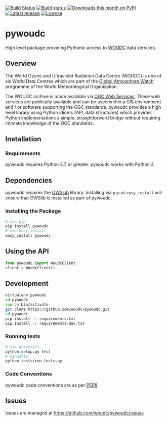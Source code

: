 [![Build Status](https://travis-ci.org/woudc/pywoudc.png?branch=master)](https://travis-ci.org/woudc/pywoudc) [![Build status](https://ci.appveyor.com/api/projects/status/02koln2pe4ap5kvd/branch/master?svg=true)](https://ci.appveyor.com/project/tomkralidis/pywoudc)
[![Downloads this month on PyPI](https://img.shields.io/pypi/dm/pywoudc.svg)](http://pypi.python.org/pypi/pywoudc)
[![Latest release](https://img.shields.io/pypi/v/pywoudc.svg)](http://pypi.python.org/pypi/pywoudc)
[![License](https://img.shields.io/github/license/woudc/pywoudc.svg)](https://github.com/woudc/pywoudc)

# pywoudc

High level package providing Pythonic access to [WOUDC](http://geo.woudc.org)
data services.

## Overview

The World Ozone and Ultraviolet Radiation Data Centre (WOUDC) is one of six
World Data Centres which are part of the
[Global Atmosphere Watch](http://www.wmo.int/gaw) programme of the World
Meteorological Organization.

The WOUDC archive is made available via
[OGC Web Services](http://geo.woudc.org).  These web services are publically
available and can be used within a GIS environment and / or software supporting
the OGC standards.  pywoudc provides a high level library using Python idioms
(API, data structures) which provides Python implementations a simple,
straightforward bridge without requiring intimate knowledge of the OGC
standards.

## Installation

### Requirements

pywoudc requires Python 2.7 or greater.  pywoudc works with Python 3.

## Dependencies

pywoudc requires the [OWSLib](https://geopython.github.io/OWSLib) library.
Installing via `pip` or `easy_install` will ensure that OWSlib is installed
as part of pywoudc.

### Installing the Package

```bash
# via pip
pip install pywoudc
# via easy_install
easy_install pywoudc
```

## Using the API

```python
from pywoudc import WoudcClient
client = WoudcClient()
```

## Development

```bash
virtualenv pywoudc
cd pywoudc
source bin/activate
git clone https://github.com/woudc/pywoudc.git
cd pywoudc
pip install -r requirements.txt
pip install -r requirements-dev.txt
```

### Running tests

```bash
# via distutils
python setup.py test
# manually
python tests/run_tests.py
```

### Code Conventions

pywoudc code conventions are as per
[PEP8](https://www.python.org/dev/peps/pep-0008)

## Issues

Issues are managed at https://github.com/woudc/pywoudc/issues
